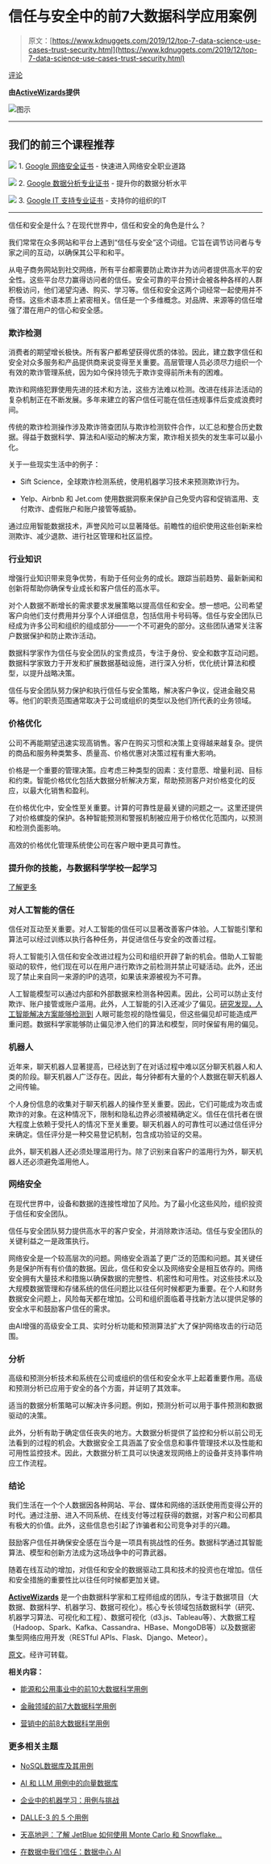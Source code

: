 # 信任与安全中的前7大数据科学应用案例

> 原文：[https://www.kdnuggets.com/2019/12/top-7-data-science-use-cases-trust-security.html](https://www.kdnuggets.com/2019/12/top-7-data-science-use-cases-trust-security.html)

[评论](#comments)

**由[ActiveWizards](https://activewizards.com/)提供**

![图示](../Images/ba1e042349884f8f3d9f0cb2aab7d0ba.png)

* * *

## 我们的前三个课程推荐

![](../Images/0244c01ba9267c002ef39d4907e0b8fb.png) 1\. [Google 网络安全证书](https://www.kdnuggets.com/google-cybersecurity) - 快速进入网络安全职业道路

![](../Images/e225c49c3c91745821c8c0368bf04711.png) 2\. [Google 数据分析专业证书](https://www.kdnuggets.com/google-data-analytics) - 提升你的数据分析水平

![](../Images/0244c01ba9267c002ef39d4907e0b8fb.png) 3\. [Google IT 支持专业证书](https://www.kdnuggets.com/google-itsupport) - 支持你的组织的IT

* * *

信任和安全是什么？在现代世界中，信任和安全的角色是什么？

我们常常在众多网站和平台上遇到“信任与安全”这个词组。它旨在调节访问者与专家之间的互动，以确保其公平和和平。

从电子商务网站到社交网络，所有平台都需要防止欺诈并为访问者提供高水平的安全性。这些平台尽力赢得访问者的信任。安全可靠的平台预计会被各种各样的人群积极访问，他们渴望沟通、购买、学习等。信任和安全这两个词经常一起使用并不奇怪。这些术语本质上紧密相关。信任是一个多维概念。对品牌、来源等的信任增强了潜在用户的信心和安全感。

### 欺诈检测

消费者的期望增长极快。所有客户都希望获得优质的体验。因此，建立数字信任和安全对众多服务和产品提供商来说变得至关重要。高层管理人员必须尽力组织一个有效的欺诈管理系统，因为如今保持领先于欺诈变得前所未有的困难。

欺诈和网络犯罪使用先进的技术和方法，这些方法难以检测。改进在线非法活动的复杂机制正在不断发展。多年来建立的客户信任可能在信任违规事件后变成浪费时间。

传统的欺诈检测操作涉及欺诈筛查团队与欺诈检测软件合作，以汇总和整合历史数据。得益于数据科学、算法和AI驱动的解决方案，欺诈相关损失的发生率可以最小化。

关于一些现实生活中的例子：

+   Sift Science，全球欺诈检测系统，使用机器学习技术来预测欺诈行为。

+   Yelp、Airbnb 和 Jet.com 使用数据洞察来保护自己免受内容和促销滥用、支付欺诈、虚假账户和账户接管等威胁。

通过应用智能数据技术，声誉风险可以显著降低。前瞻性的组织使用这些创新来检测欺诈、减少退款、进行社区管理和社区监控。

### 行业知识

增强行业知识带来竞争优势，有助于任何业务的成长。跟踪当前趋势、最新新闻和创新将帮助你确保专业成长和客户信任的高水平。

对个人数据不断增长的需求要求发展策略以提高信任和安全。想一想吧。公司希望客户向他们支付费用并分享个人详细信息，包括信用卡号码等。信任与安全团队已经成为许多公司和组织的组成部分——一个不可避免的部分。这些团队通常关注客户数据保护和防止欺诈活动。

数据科学家作为信任与安全团队的宝贵成员，专注于身份、安全和数字互动问题。数据科学家致力于开发和扩展数据基础设施，进行深入分析，优化统计算法和模型，以提升战略决策。

信任与安全团队努力保护和执行信任与安全策略，解决客户争议，促进金融交易等。他们的职责范围通常取决于公司或组织的类型以及他们所代表的业务领域。

### 价格优化

公司不再能期望迅速实现高销售。客户在购买习惯和决策上变得越来越复杂。提供的商品和服务种类繁多、质量高、价格优惠对决策过程有重大影响。

价格是一个重要的管理决策。应考虑三种类型的因素：支付意愿、增量利润、目标和约束。智能价格优化包括大数据分析解决方案，帮助预测客户对价格变化的反应，以最大化销售和盈利。

在价格优化中，安全性至关重要。计算的可靠性是最关键的问题之一。这里还提供了对价格螺旋的保护。各种智能预测和警报机制被应用于价格优化范围内，以预测和检测负面影响。

高效的价格优化管理系统使公司在客户眼中更具可靠性。

### 提升你的技能，与数据科学学校一起学习

[了解更多](https://datascience-school.com/)

### 对人工智能的信任

信任对互动至关重要。对人工智能的信任可以显著改善客户体验。人工智能引擎和算法可以经过训练以执行各种任务，并促进信任与安全的改善过程。

将人工智能引入信任和安全改进过程为公司和组织开辟了新的机会。借助人工智能驱动的软件，他们现在可以在用户进行欺诈之前检测并禁止可疑活动。此外，还出现了禁止来自同一来源的IP的选项，如果该来源被视为不可靠。

人工智能模型可以通过内部和外部数据来检测各种因素。因此，公司可以防止支付欺诈、账户接管或账户滥用。此外，人工智能的引入还减少了偏见。[研究发现，人工智能解决方案能够检测到](https://www.technologyreview.com/s/602025/how-vector-space-mathematics-reveals-the-hidden-sexism-in-language/) 人眼可能忽视的隐性偏见，但这些偏见却可能造成严重问题。数据科学家能够防止偏见渗入他们的算法和模型，同时保留有用的偏见。

### 机器人

近年来，聊天机器人显著提高，已经达到了在对话过程中难以区分聊天机器人和人类的阶段。聊天机器人广泛存在。因此，每分钟都有大量的个人数据在聊天机器人之间传输。

个人身份信息的收集对于聊天机器人的操作至关重要。因此，它们可能成为攻击或欺诈的对象。在这种情况下，限制和隐私边界必须被精确定义。信任在信托者在很大程度上依赖于受托人的情况下至关重要。聊天机器人的可靠性可以通过信任评分来确定。信任评分是一种交易登记机制，包含成功验证的交易。

此外，聊天机器人还必须处理滥用行为。除了识别来自客户的滥用行为外，聊天机器人还必须避免滥用他人。

### 网络安全

在现代世界中，设备和数据的连接性增加了风险。为了最小化这些风险，组织投资于信任和安全团队。

信任与安全团队努力提供高水平的客户安全，并消除欺诈活动。信任与安全团队的关键利益之一是政策执行。

网络安全是一个较高层次的问题。网络安全涵盖了更广泛的范围和问题。其关键任务是保护所有有价值的数据。因此，信任和安全以及网络安全是相互依存的。网络安全拥有大量技术和措施以确保数据的完整性、机密性和可用性。对这些技术以及大规模数据管理和存储系统的信任问题比以往任何时候都更为重要。在个人和财务数据安全问题上，风险每天都在增加。公司和组织面临着寻找新方法以提供足够的安全水平和鼓励客户信任的需求。

由AI增强的高级安全工具、实时分析功能和预测算法扩大了保护网络攻击的行动范围。

### 分析

高级和预测分析技术和系统在公司或组织的信任和安全水平上起着重要作用。高级和预测分析已应用于安全的各个方面，并证明了其效率。

适当的数据分析策略可以解决许多问题。例如，预测分析可以用于事件预测和数据驱动的决策。

此外，分析有助于确定信任丧失的地方。大数据分析提供了监控和分析以前公司无法看到的过程的机会。大数据安全工具涵盖了安全信息和事件管理技术以及性能和可用性监控技术。因此，大数据分析工具可以快速发现网络上的设备并支持事件响应工作流程。

### 结论

我们生活在一个个人数据因各种网站、平台、媒体和网络的活跃使用而变得公开的时代。通过注册、进入不同系统、在线支付等过程获得的数据，对客户和公司都具有极大的价值。此外，这些信息也引起了诈骗者和公司竞争对手的兴趣。

鼓励客户信任并确保安全感在当今是一项具有挑战性的任务。数据科学通过其智能算法、模型和创新方法成为这场战争中的可靠武器。

随着在线互动的增加，对信任和安全的数据驱动工具和技术的投资也在增加。信任和安全措施的重要性比以往任何时候都更加关键。

**[ActiveWizards](https://activewizards.com/)** 是一个由数据科学家和工程师组成的团队，专注于数据项目（大数据、数据科学、机器学习、数据可视化）。核心专长领域包括数据科学（研究、机器学习算法、可视化和工程）、数据可视化（d3.js、Tableau等）、大数据工程（Hadoop、Spark、Kafka、Cassandra、HBase、MongoDB等）以及数据密集型网络应用开发（RESTful APIs、Flask、Django、Meteor）。

[原文](https://activewizards.com/blog/top-7-data-science-use-cases-in-trust-and-security/)。经许可转载。

**相关内容：**

+   [能源和公用事业中的前10大数据科学用例](/2019/09/top-10-data-science-use-cases-energy-utilities.html)

+   [金融领域的前7大数据科学用例](/2018/05/top-7-data-science-use-cases-finance.html)

+   [营销中的前8大数据科学用例](/2019/11/top-8-data-science-use-cases-marketing.html)

### 更多相关主题

+   [NoSQL数据库及其用例](https://www.kdnuggets.com/2023/03/nosql-databases-cases.html)

+   [AI 和 LLM 用例中的向量数据库](https://www.kdnuggets.com/vector-databases-in-ai-and-llm-use-cases)

+   [企业中的机器学习：用例与挑战](https://www.kdnuggets.com/2022/08/dss-machine-learning-enterprise-cases-challenges.html)

+   [DALLE-3 的 5 个用例](https://www.kdnuggets.com/5-use-cases-of-dalle-3)

+   [天高地迥：了解 JetBlue 如何使用 Monte Carlo 和 Snowflake…](https://www.kdnuggets.com/2022/12/monte-carlo-jetblue-snowflake-build-trust-improve-model-accuracy.html)

+   [在数据中我们信任：数据中心 AI](https://www.kdnuggets.com/2022/10/data-trust-data-centric-ai.html)
